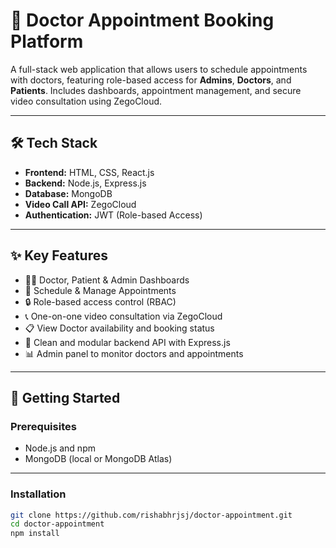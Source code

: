 # 🏥 Doctor Appointment Booking Platform

A full-stack web application that allows users to schedule appointments with doctors, featuring role-based access for **Admins**, **Doctors**, and **Patients**. Includes dashboards, appointment management, and secure video consultation using ZegoCloud.

---

## 🛠️ Tech Stack

- **Frontend:** HTML, CSS, React.js  
- **Backend:** Node.js, Express.js  
- **Database:** MongoDB  
- **Video Call API:** ZegoCloud  
- **Authentication:** JWT (Role-based Access)

---

## ✨ Key Features

- 👩‍⚕️ Doctor, Patient & Admin Dashboards  
- 📅 Schedule & Manage Appointments  
- 🔒 Role-based access control (RBAC)  
- 📞 One-on-one video consultation via ZegoCloud  
- 📋 View Doctor availability and booking status  
- 📂 Clean and modular backend API with Express.js  
- 📊 Admin panel to monitor doctors and appointments

---

## 🚀 Getting Started

### Prerequisites

- Node.js and npm  
- MongoDB (local or MongoDB Atlas)

---

### Installation

```bash
git clone https://github.com/rishabhrjsj/doctor-appointment.git
cd doctor-appointment
npm install

